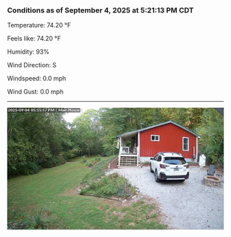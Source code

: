 ### Conditions as of September 4, 2025 at 5:21:13 PM CDT 

Temperature: 74.20 &deg;F

Feels like: 74.20 &deg;F

Humidity: 93%

Wind Direction: S

Windspeed: 0.0 mph

Wind Gust: 0.0 mph

---

<img src="./images/latest.jpeg"/>

